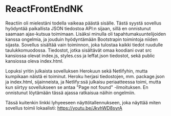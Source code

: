 # ReactFrontEndNK

Reactiin oli mielestäni todella vaikeaa päästä sisälle. Tästä syystä sovellus hyödyntää paikallista JSON tiedostoa API:n sijaan, sillä en onnistunut saamaan ajax-kutsua toimimaan. Lisäksi minulla oli tapahtumakuuntelijoiden kanssa ongelmia, ja jouduin hyödyntämään Bootstrapin toimintoja niiden sijasta. Sovellus sisältää vain toiminnon, joka tulostaa kaikki tiedot ruudulle taulukkomuodossa. Tiedostot, jotka sisältävät omaa koodiani ovat src kansiossa olevat index.js, styles.css ja leffat.json tiedostot, sekä public kansiossa oleva index.html.

Lopuksi yritin julkaista sovelluksen Herokuun sekä Netlifyhin, mutta kumpikaan näistä ei toiminut. Heroku herjasi tiedostojen, mm. package.json ja index.html, sijainneista, ja Netlify:ssä julkaisu periaatteessa toimi, mutta kun siirtyy sovellukseen se antaa "Page not found" -ilmoituksen. En onnistunut löytämään tässä ajassa ratkaisua näihin ongelmiin.

Tässä kuitenkin linkki lyhyeeseen näyttötallennukseen, joka näyttää miten sovellus toimii lokaalisti: https://youtu.be/JkvhWD8syrA
